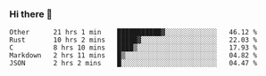 ### Hi there 👋

<!--
**WShiBin/WShiBin** is a ✨ _special_ ✨ repository because its `README.md` (this file) appears on your GitHub profile.

Here are some ideas to get you started:

- 🔭 I’m currently working on ...
- 🌱 I’m currently learning ...
- 👯 I’m looking to collaborate on ...
- 🤔 I’m looking for help with ...
- 💬 Ask me about ...
- 📫 How to reach me: ...
- 😄 Pronouns: ...
- ⚡ Fun fact: ...
-->

<!--START_SECTION:waka-->
```text
Other      21 hrs 1 min    ███████████▓░░░░░░░░░░░░░   46.12 % 
Rust       10 hrs 2 mins   █████▓░░░░░░░░░░░░░░░░░░░   22.03 % 
C          8 hrs 10 mins   ████▒░░░░░░░░░░░░░░░░░░░░   17.93 % 
Markdown   2 hrs 11 mins   █▒░░░░░░░░░░░░░░░░░░░░░░░   04.82 % 
JSON       2 hrs 2 mins    █░░░░░░░░░░░░░░░░░░░░░░░░   04.47 % 
```
<!--END_SECTION:waka-->
